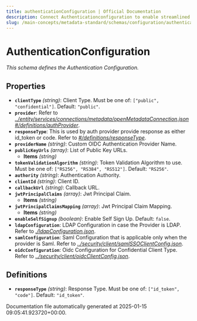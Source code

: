 ```yaml
---
title: authenticationConfiguration | Official Documentation
description: Connect Authenticationconfiguration to enable streamlined access, monitoring, or search of enterprise data using secure and scalable integrations.
slug: /main-concepts/metadata-standard/schemas/configuration/authenticationconfiguration
---
```


# AuthenticationConfiguration

*This schema defines the Authentication Configuration.*

## Properties

- **`clientType`** *(string)*: Client Type. Must be one of: `["public", "confidential"]`. Default: `"public"`.
- **`provider`**: Refer to *[../entity/services/connections/metadata/openMetadataConnection.json#/definitions/authProvider](#/entity/services/connections/metadata/openMetadataConnection.json#/definitions/authProvider)*.
- **`responseType`**: This is used by auth provider provide response as either id_token or code. Refer to *[#/definitions/responseType](#definitions/responseType)*.
- **`providerName`** *(string)*: Custom OIDC Authentication Provider Name.
- **`publicKeyUrls`** *(array)*: List of Public Key URLs.
  - **Items** *(string)*
- **`tokenValidationAlgorithm`** *(string)*: Token Validation Algorithm to use. Must be one of: `["RS256", "RS384", "RS512"]`. Default: `"RS256"`.
- **`authority`** *(string)*: Authentication Authority.
- **`clientId`** *(string)*: Client ID.
- **`callbackUrl`** *(string)*: Callback URL.
- **`jwtPrincipalClaims`** *(array)*: Jwt Principal Claim.
  - **Items** *(string)*
- **`jwtPrincipalClaimsMapping`** *(array)*: Jwt Principal Claim Mapping.
  - **Items** *(string)*
- **`enableSelfSignup`** *(boolean)*: Enable Self Sign Up. Default: `false`.
- **`ldapConfiguration`**: LDAP Configuration in case the Provider is LDAP. Refer to *[./ldapConfiguration.json](#ldapConfiguration.json)*.
- **`samlConfiguration`**: Saml Configuration that is applicable only when the provider is Saml. Refer to *[../security/client/samlSSOClientConfig.json](#/security/client/samlSSOClientConfig.json)*.
- **`oidcConfiguration`**: Oidc Configuration for Confidential Client Type. Refer to *[../security/client/oidcClientConfig.json](#/security/client/oidcClientConfig.json)*.
## Definitions

- **`responseType`** *(string)*: Response Type. Must be one of: `["id_token", "code"]`. Default: `"id_token"`.


Documentation file automatically generated at 2025-01-15 09:05:41.923720+00:00.
